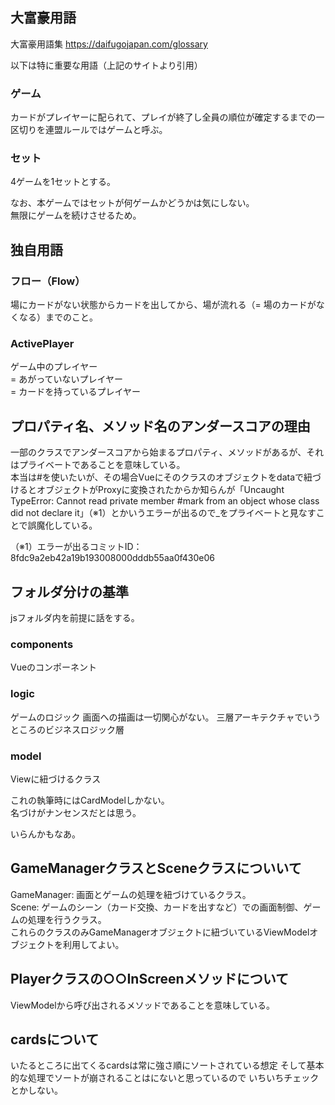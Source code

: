 
## 大富豪用語

大富豪用語集
https://daifugojapan.com/glossary

以下は特に重要な用語（上記のサイトより引用）

### ゲーム

カードがプレイヤーに配られて、プレイが終了し全員の順位が確定するまでの一区切りを連盟ルールではゲームと呼ぶ。  

### セット

4ゲームを1セットとする。  

なお、本ゲームではセットが何ゲームかどうかは気にしない。  
無限にゲームを続けさせるため。

## 独自用語

### フロー（Flow）

場にカードがない状態からカードを出してから、場が流れる（= 場のカードがなくなる）までのこと。

### ActivePlayer

ゲーム中のプレイヤー  
= あがっていないプレイヤー  
= カードを持っているプレイヤー  

## プロパティ名、メソッド名のアンダースコアの理由

一部のクラスでアンダースコアから始まるプロパティ、メソッドがあるが、それはプライベートであることを意味している。  
本当は#を使いたいが、その場合Vueにそのクラスのオブジェクトをdataで紐づけるとオブジェクトがProxyに変換されたからか知らんが「Uncaught TypeError: Cannot read private member #mark from an object whose class did not declare it」（※1）とかいうエラーが出るので_をプライベートと見なすことで誤魔化している。  

（※1）エラーが出るコミットID：8fdc9a2eb42a19b193008000dddb55aa0f430e06

## フォルダ分けの基準

jsフォルダ内を前提に話をする。

### components

Vueのコンポーネント

### logic

ゲームのロジック
画面への描画は一切関心がない。
三層アーキテクチャでいうところのビジネスロジック層

### model

Viewに紐づけるクラス

これの執筆時にはCardModelしかない。  
名づけがナンセンスだとは思う。

いらんかもなあ。

## GameManagerクラスとSceneクラスについいて

GameManager: 画面とゲームの処理を紐づけているクラス。  
Scene: ゲームのシーン（カード交換、カードを出すなど）での画面制御、ゲームの処理を行うクラス。  
これらのクラスのみGameManagerオブジェクトに紐づいているViewModelオブジェクトを利用してよい。

## Playerクラスの○○InScreenメソッドについて

ViewModelから呼び出されるメソッドであることを意味している。

## cardsについて

いたるところに出てくるcardsは常に強さ順にソートされている想定
そして基本的な処理でソートが崩されることはにないと思っているので
いちいちチェックとかしない。



